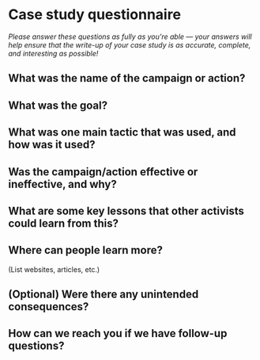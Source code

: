 # Case study questionnaire

*Please answer these questions as fully as you're able — your answers will help ensure that the write-up of your case study is as accurate, complete, and interesting as possible!*

## What was the name of the campaign or action?




## What was the goal?











## What was one main tactic that was used, and how was it used?







 

## Was the campaign/action effective or ineffective, and why?








## What are some key lessons that other activists could learn from this?










## Where can people learn more?

(List websites, articles, etc.)







## (Optional) Were there any unintended consequences?



## How can we reach you if we have follow-up questions?



